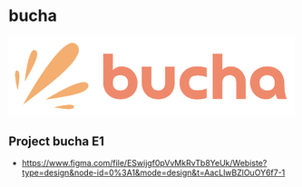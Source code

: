 # bucha
![Front](https://github.com/UPocek/bucha/blob/master/docs/bucha_logo.png)

## Project bucha E1
- https://www.figma.com/file/ESwijgf0pVvMkRvTb8YeUk/Webiste?type=design&node-id=0%3A1&mode=design&t=AacLlwBZlOuOY6f7-1
